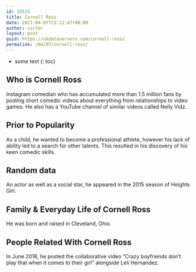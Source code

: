 ```yaml
---
id: 19533
title: Cornell Ross
date: 2021-04-07T23:12:47+00:00
author: victor
layout: post
guid: https://ukdataservers.com/cornell-ross/
permalink: /04/07/cornell-ross/
---
```


* some text
{: toc}


## Who is Cornell Ross



Instagram comedian who has accumulated more than 1.5 million fans by posting short comedic videos about everything from relationships to video games. He also has a YouTube channel of similar videos called Nelly Vidz. 

                
                
                
## Prior to Popularity



As a child, he wanted to become a professional athlete, however his lack of ability led to a search for other talents. This resulted in his discovery of his keen comedic skills.

                
                
                
## Random data



An actor as well as a social star, he appeared in the 2015 season of Heights Girl.

                
                
                
## Family & Everyday Life of Cornell Ross



He was born and raised in Cleveland, Ohio.

                
                
                
## People Related With Cornell Ross



In June 2016, he posted the collaborative video &#8220;Crazy boyfriends don&#8217;t play that when it comes to their girl&#8221; alongside Leli Hernandez.

                
              
            
          
          
          